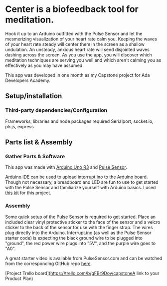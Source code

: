 # Center is a biofeedback tool for meditation.

Hook it up to an Arduino outfitted with the Pulse Sensor and let the mesmerizing visualization of your heart rate calm you. Keeping the waves of your heart rate steady will center them in the screen as a shallow undulation. An unsteady, anxious heart rate will send disjointed waves dashing across the screen. As you use the app, you will discover which meditation techniques are serving you well and which aren't calming you as effectively as you may have assumed.

This app was developed in one month as my Capstone project for Ada Developers Academy.

## Setup/installation

### Third-party dependencies/Configuration

Frameworks, libraries and node packages required 
Serialport, socket.io, p5.js, express

## Parts list & Assembly

### Gather Parts & Software

This app was made with [Arduino Uno R3](https://www.adafruit.com/product/50) and [Pulse Sensor](https://pulsesensor.com/).

[Arduino IDE](https://www.arduino.cc/en/Main/Software) can be used to upload interrupt.ino to the Arduino board. Though not necessary, a breadboard and LED are fun to use to get started with the Pulse Sensor and familiarize yourself with Arduino basics. I used [this kit](https://www.adafruit.com/product/193) for this project.

### Assembly

Some quick setup of the Pulse Sensor is required to get started. Place an included clear vinyl protective sticker to the face of the sensor and a velcro sticker to the back of the sensor for use with the finger strap. The wires plug directly into the Arduino. Interrupt.ino (as well as the Pulse Sensor starter code) is expecting the black ground wire to be plugged into "ground", the red power wire plugs into "5V", and the purple wire goes to "A0". 

A great starter video is available from PulseSensor.com and can be watched from the corresponding GitHub repo [here](https://github.com/WorldFamousElectronics/PulseSensorStarterProject).

[Project Trello board](https://trello.com/b/gFBr9Doy/capstoneA link to your Product Plan)
